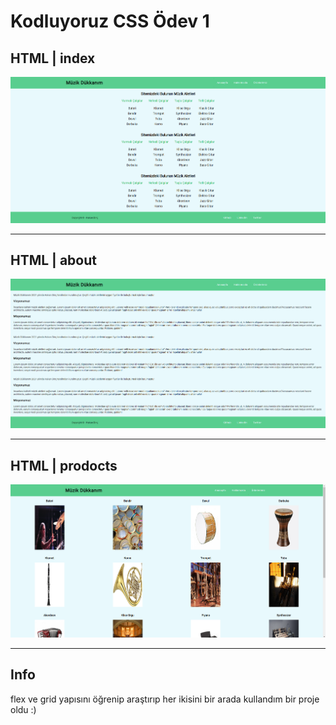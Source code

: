 # Kodluyoruz CSS Ödev 1
## HTML | index
![index](img/index-screenshot.png)
***
## HTML | about
![about-us](img/about-us-screenshot.png)
***
## HTML | prodocts
![prodocts](img/prodocts-screenshot.png)
***
## Info
flex ve grid yapısını öğrenip araştırıp her ikisini bir arada kullandım bir proje oldu :)